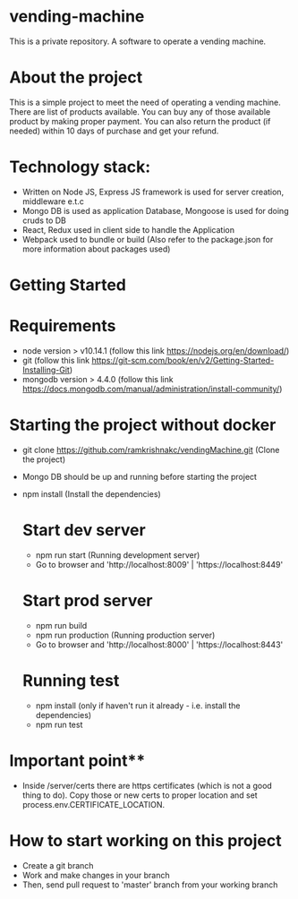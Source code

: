 # vending-machine
This is a private repository. A software to operate a vending machine.

# About the project
This is a simple project to meet the need of operating a vending machine. There are list of products available. You can buy any of those available product by making proper payment. You can also return the product (if needed) within 10 days of purchase and get your refund.

# Technology stack:
  - Written on Node JS, Express JS framework is used for server creation, middleware e.t.c
  - Mongo DB is used as application Database, Mongoose is used for doing cruds to DB
  - React, Redux used in client side to handle the Application
  - Webpack used to bundle or build
  (Also refer to the package.json for more information about packages used)

# Getting Started
  # Requirements
  - node version > v10.14.1 (follow this link https://nodejs.org/en/download/)
  - git (follow this link https://git-scm.com/book/en/v2/Getting-Started-Installing-Git)
  - mongodb version > 4.4.0 (follow this link https://docs.mongodb.com/manual/administration/install-community/)
  # Starting the project without docker
  - git clone https://github.com/ramkrishnakc/vendingMachine.git (Clone the project)
  - Mongo DB should be up and running before starting the project
  - npm install (Install the dependencies)
    # Start dev server
      - npm run start (Running development server)
      - Go to browser and 'http://localhost:8009' | 'https://localhost:8449'
    # Start prod server
      - npm run build
      - npm run production (Running production server)
      - Go to browser and 'http://localhost:8000' | 'https://localhost:8443'

    # Running test
    - npm install (only if haven't run it already - i.e. install the dependencies)
    - npm run test

# Important point**
  - Inside /server/certs there are https certificates (which is not a good thing to do). Copy those or new certs to proper location and set process.env.CERTIFICATE_LOCATION. 

# How to start working on this project
  - Create a git branch
  - Work and make changes in your branch
  - Then, send pull request to 'master' branch from your working branch